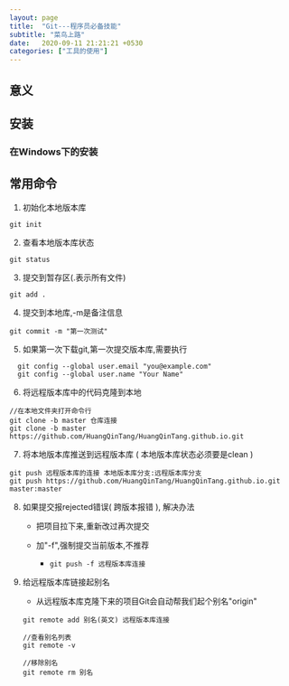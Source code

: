 ```yaml
---
layout: page
title:  "Git---程序员必备技能"
subtitle: "菜鸟上路"
date:   2020-09-11 21:21:21 +0530
categories: ["工具的使用"]
---
```


## 意义

## 安装

### 在Windows下的安装

## 常用命令
1. 初始化本地版本库

```
git init	
```

2. 查看本地版本库状态

```
git status
```

3. 提交到暂存区(.表示所有文件)

```
git add .
```

4. 提交到本地库,-m是备注信息

```
git commit -m "第一次测试"
```

5. 如果第一次下载git,第一次提交版本库,需要执行

```git
  git config --global user.email "you@example.com"
  git config --global user.name "Your Name"
```

6. 将远程版本库中的代码克隆到本地 

```
//在本地文件夹打开命令行
git clone -b master 仓库连接
git clone -b master https://github.com/HuangQinTang/HuangQinTang.github.io.git
```

7. 将本地版本库推送到远程版本库 ( 本地版本库状态必须要是clean )

``` 
git push 远程版本库的连接 本地版本库分支:远程版本库分支
git push https://github.com/HuangQinTang/HuangQinTang.github.io.git master:master
```

8. 如果提交报rejected错误( 跨版本报错 ), 解决办法

   - 把项目拉下来,重新改过再次提交
   
   - 加"-f",强制提交当前版本,不推荐
   
     - ```
       git push -f 远程版本库连接
       ```

9. 给远程版本库链接起别名

   - 从远程版本库克隆下来的项目Git会自动帮我们起个别名"origin"

   ```git
   git remote add 别名(英文) 远程版本库连接
   ```

   ```git
   //查看别名列表
   git remote -v
   
   //移除别名
   git remote rm 别名
   ```